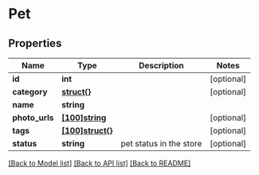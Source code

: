 # Pet

## Properties
Name | Type | Description | Notes
------------ | ------------- | ------------- | -------------
**id** | **int** |  | [optional] 
**category** | [**struct{}**](.md) |  | [optional] 
**name** | **string** |  | 
**photo_urls** | [**[100]string**](.md) |  | [optional] 
**tags** | [**[100]struct{}**](.md) |  | [optional] 
**status** | **string** | pet status in the store | [optional] 

[[Back to Model list]](../README.md#documentation-for-models) [[Back to API list]](../README.md#documentation-for-api-endpoints) [[Back to README]](../README.md)

